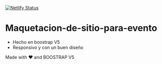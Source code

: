 [![Netlify Status](https://api.netlify.com/api/v1/badges/757fdd75-ca52-4926-a191-13cc52b458d3/deploy-status)](https://app.netlify.com/sites/easy-body-calc/deploys)  

# Maquetacion-de-sitio-para-evento

- Hecho en boostrap V5
- Responsivo y con un buen diseño 


Made with ❤️ and BOOSTRAP V5
